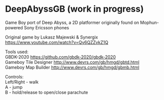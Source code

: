 # DeepAbyssGB (work in progress)
Game Boy port of Deep Abyss, a 2D platformer originally found on Mophun-powered Sony Ericsson phones  

Original game by Lukasz Majewski & Synergix  
https://www.youtube.com/watch?v=Qy6QZZvkZ1Q

Tools used:  
GBDK-2020 https://github.com/gbdk-2020/gbdk-2020  
Gameboy Tile Designer http://www.devrs.com/gb/hmgd/gbtd.html  
Gameboy Map Builder http://www.devrs.com/gb/hmgd/gbmb.html  

Controls:  
Left/Right - walk  
A - jump  
B - hold/release to open/close parachute
